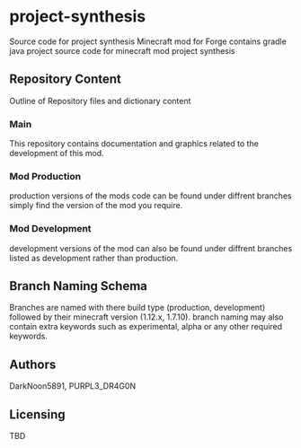 # project-synthesis
Source code for project synthesis Minecraft mod for Forge
contains gradle java project source code for minecraft mod project synthesis

## Repository Content
Outline of Repository files and dictionary content  

### Main
This repository contains documentation and graphics related to the development of this mod.

### Mod Production
production versions of the mods code can be found under diffrent branches simply find the version of the mod you require.

### Mod Development
development versions of the mod can also be found under diffrent branches listed as development rather than production. 

## Branch Naming Schema
Branches are named with there build type (production, development) followed by their minecraft version (1.12.x, 1.7.10). branch naming may also contain extra keywords such as experimental, alpha or any other required keywords.

## Authors
DarkNoon5891, PURPL3_DR4G0N

## Licensing
TBD
